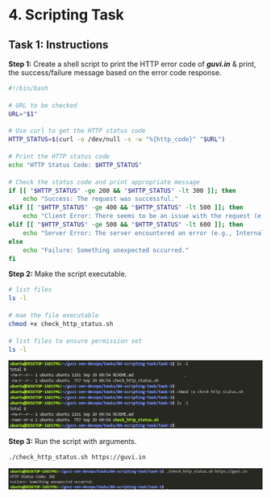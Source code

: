 # 4. Scripting Task

## Task 1: Instructions

**Step 1:** Create a shell script to print the HTTP error code of ***guvi.in*** & print, the success/failure message based on the error code response.

```bash
#!/bin/bash

# URL to be checked
URL="$1"

# Use curl to get the HTTP status code
HTTP_STATUS=$(curl -o /dev/null -s -w "%{http_code}" "$URL")

# Print the HTTP status code
echo "HTTP Status Code: $HTTP_STATUS"

# Check the status code and print appropriate message
if [[ "$HTTP_STATUS" -ge 200 && "$HTTP_STATUS" -lt 300 ]]; then
    echo "Success: The request was successful."
elif [[ "$HTTP_STATUS" -ge 400 && "$HTTP_STATUS" -lt 500 ]]; then
    echo "Client Error: There seems to be an issue with the request (e.g., Not Found, Bad Request)."
elif [[ "$HTTP_STATUS" -ge 500 && "$HTTP_STATUS" -lt 600 ]]; then
    echo "Server Error: The server encountered an error (e.g., Internal Server Error)."
else
    echo "Failure: Something unexpected occurred."
fi
```

**Step 2:** Make the script executable.

```bash
# list files
ls -l

# mae the file executable
chmod +x check_http_status.sh

# list files to ensure permission set
ls -l
```

![Result 1](./screenshots/result-1.png)

**Step 3:** Run the script with arguments.

```bash
./check_http_status.sh https://guvi.in
```

![Result 2](./screenshots/result-2.png)
